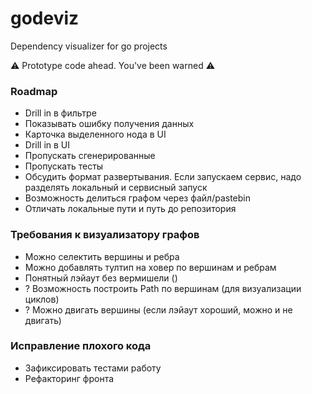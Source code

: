 # godeviz

Dependency visualizer for go projects

⚠️ Prototype code ahead. You've been warned ⚠️


### Roadmap

- Drill in в фильтре
- Показывать ошибку получения данных
- Карточка выделенного нода в UI
- Drill in в UI
- Пропускать сгенерированные
- Пропускать тесты
- Обсудить формат развертывания. Если запускаем сервис, надо разделять локальный и сервисный запуск
- Возможность делиться графом через файл/pastebin
- Отличать локальные пути и путь до репозитория

### Требования к визуализатору графов

- Можно селектить вершины и ребра
- Можно добавлять тултип на ховер по вершинам и ребрам
- Понятный лэйаут без вермишели ()
- ? Возможность построить Path по вершинам (для визуализации циклов)
- ? Можно двигать вершины (если лэйаут хороший, можно и не двигать)

### Исправление плохого кода

- Зафиксировать тестами работу
- Рефакторинг фронта